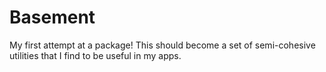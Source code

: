 # Basement

My first attempt at a package!
This should become a set of semi-cohesive utilities that I find to be useful in my apps.
